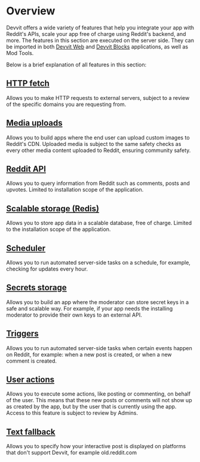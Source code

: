 # Overview

Devvit offers a wide variety of features that help you integrate your app with Reddit's APIs, scale your app free of charge using Reddit's backend, and more. The features in this section are executed on the server side. They can be imported in both [Devvit Web](../devvit-web/devvit_web_overview.mdx) and [Devvit Blocks](../blocks/overview.md) applications, as well as Mod Tools.

Below is a brief explanation of all features in this section:

## [HTTP fetch](./http-fetch.mdx)

Allows you to make HTTP requests to external servers, subject to a review of the specific domains you are requesting from.

## [Media uploads](./media-uploads.mdx)

Allows you to build apps where the end user can upload custom images to Reddit's CDN. Uploaded media is subject to the same safety checks as every other media content uploaded to Reddit, ensuring community safety.

## [Reddit API](./reddit-api.mdx)

Allows you to query information from Reddit such as comments, posts and upvotes. Limited to installation scope of the application.

## [Scalable storage (Redis)](./redis.mdx)

Allows you to store app data in a scalable database, free of charge. Limited to the installation scope of the application.

## [Scheduler](./scheduler.md)

Allows you to run automated server-side tasks on a schedule, for example, checking for updates every hour.

## [Secrets storage](./settings-and-secrets.mdx)

Allows you to build an app where the moderator can store secret keys in a safe and scalable way. For example, if your app needs the installing moderator to provide their own keys to an external API.

## [Triggers](./triggers.md)

Allows you to run automated server-side tasks when certain events happen on Reddit, for example: when a new post is created, or when a new comment is created.

## [User actions](./userActions.md)

Allows you to execute some actions, like posting or commenting, on behalf of the user. This means that these new posts or comments will not show up as created by the app, but by the user that is currently using the app. Access to this feature is subject to review by Admins.

## [Text fallback](./text_fallback.mdx)

Allows you to specify how your interactive post is displayed on platforms that don't support Devvit, for example old.reddit.com
